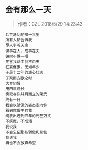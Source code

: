 # `会有那么一天`
> 作者：CZL  2018/5/29 14:23:43 

    兵荒马乱的那一年里
    所有人都告诉我
    尽人事听天命
    谋事在人，成事在天
    彼时不置一哂
    笑言我命由我不由天
    狂妄倨傲，无知年少
    于是十二年的雄心壮志
    于聚雨方歇之时
    大梦初醒
    用四年成长
    换取与你并肩而立的荣光
    终有一日
    我会以骄傲的姿态走向你
    看到你眼中的我
    绽放出迟到四年的光芒万丈
    不疯魔，不成活
    我说我
    不会忘记那些骄傲和悲伤
    我说我
    再也不会放弃希望